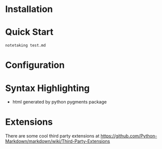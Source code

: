 
# Installation

# Quick Start

    notetaking test.md

# Configuration

# Syntax Highlighting

- html generated by python pygments package

# Extensions

There are some cool third party extensions at <https://github.com/Python-Markdown/markdown/wiki/Third-Party-Extensions>
